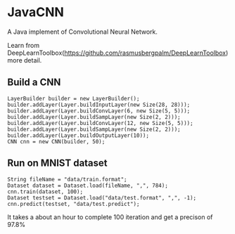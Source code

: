 # JavaCNN
A Java implement of Convolutional Neural Network. 

Learn from DeepLearnToolbox(https://github.com/rasmusbergpalm/DeepLearnToolbox) more detail.
## Build a CNN

	LayerBuilder builder = new LayerBuilder();
	builder.addLayer(Layer.buildInputLayer(new Size(28, 28)));
	builder.addLayer(Layer.buildConvLayer(6, new Size(5, 5)));
	builder.addLayer(Layer.buildSampLayer(new Size(2, 2)));
	builder.addLayer(Layer.buildConvLayer(12, new Size(5, 5)));
	builder.addLayer(Layer.buildSampLayer(new Size(2, 2)));
	builder.addLayer(Layer.buildOutputLayer(10));
	CNN cnn = new CNN(builder, 50);
	
## Run on MNIST dataset
	
	String fileName = "data/train.format";
	Dataset dataset = Dataset.load(fileName, ",", 784);
	cnn.train(dataset, 100);
	Dataset testset = Dataset.load("data/test.format", ",", -1);
	cnn.predict(testset, "data/test.predict");

It takes a about an hour to complete 100 iteration and get a precison of 97.8%

